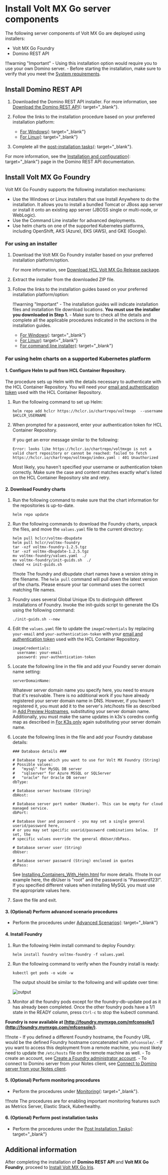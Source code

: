 <!--# Install Volt MX Go via installers-->
# Install Volt MX Go server components

The following server components of Volt MX Go are deployed using installers:

- Volt MX Go Foundry
- Domino REST API

!!!warning "Important"
    - Using this installation option would require you to use your own Domino server.
    - Before starting the installation, make sure to verify that you meet the [System requirements](sysreq.md). 
    

## Install Domino REST API

1. Downloaded the Domino REST API installer. For more information, see [Download the Domino REST API](https://opensource.hcltechsw.com/Domino-rest-api/tutorial/installconfig/index.html#download-the-domino-rest-api){: target="_blank"}.
2. Follow the links to the installation procedure based on your preferred installation platform:

    - [For Windows](https://opensource.hcltechsw.com/Domino-rest-api/tutorial/installconfig/win.html){: target="_blank"}
    - [For Linux](https://opensource.hcltechsw.com/Domino-rest-api/tutorial/installconfig/linux.html){: target="_blank"}

3. Complete all the [post-installation tasks](https://opensource.hcltechsw.com/Domino-rest-api/tutorial/installconfig/postinstallation.html){: target="_blank"}.

For more information, see the [Installation and configuration](https://opensource.hcltechsw.com/Domino-rest-api/tutorial/installconfig/index.html){: target="_blank"} page in the Domino REST API documentation.


## Install Volt MX Go Foundry

Volt MX Go Foundry supports the following installation mechanisms:

- Use the Windows or Linux installers that use Install Anywhere to do the installation. It allows you to install a bundled Tomcat or JBoss app server or install it onto an existing app server (JBOSS single or multi-node, or WebLogic).
- Use the Command Line installer for advanced deployments.
- Use helm charts on one of the supported Kubernetes platforms, including OpenShift, AKS (Azure), EKS (AWS), and GKE (Google).

### For using an installer

1. Download the Volt MX Go Foundry installer based on your preferred installation platform/option.

    For more information, see [Download HCL Volt MX Go Release package](portaldownload.md).

2. Extract the installer from the downloaded ZIP file. 
3. Follow the links to the installation guides based on your preferred installation platform/option:

    !!!warning "Important"
        - The installation guides will indicate installation files and installation file download locations. **You must use the installer you downloaded in Step 1.**
        - Make sure to check all the details and complete all the applicable procedures indicated in the sections in the installation guides. 

    - [For Windows](https://opensource.hcltechsw.com/volt-mx-docs/95/docs/documentation/Foundry/voltmx_foundry_windows_install_guide/Content/Introduction.html){: target="_blank"}
    - [For Linux](https://opensource.hcltechsw.com/volt-mx-docs/95/docs/documentation/Foundry/voltmx_foundry_linux_install_guide/Content/Introduction.html){: target="_blank"}
    - [For command line installer](https://opensource.hcltechsw.com/volt-mx-docs/95/docs/documentation/Foundry/VoltMX_Foundry_CLI/Content/installer_cli.html){: target="_blank"}

### For using helm charts on a supported Kubernetes platform


#### 1. Configure Helm to pull from HCL Container Repository.

The procedure sets up Helm with the details necessary to authenticate with the HCL Container Repository. You will need your [email and authentication token](obtainauthenticationtoken.md) used with the HCL Container Repository.

1. Run the following command to set up Helm:

    ```
    helm repo add hclcr https://hclcr.io/chartrepo/voltmxgo  --username $HCLCR_USERNAME
    ```

2. When prompted for a password, enter your authentication token for HCL Container Repository.

    If you get an error message similar to the following:

    ``` { .yaml .no-copy }
    Error: looks like https://hclcr.io/chartrepo/voltmxgo is not a valid chart repository or cannot be reached: failed to fetch https://hclcr.io/chartrepo/voltmxgo/index.yaml : 401 Unauthorized
    ```

    Most likely, you haven't specified your username or authentication token correctly. Make sure the case and content matches exactly what's listed on the HCL Container Repository site and retry.

#### 2. Download Foundry charts

1. Run the following command to make sure that the chart information for the repositories is up-to-date.

    ```
    helm repo update
    ```

2. Run the following commands to download the Foundry charts, unpack the files, and move the `values.yaml` file to the current directory:

    ```
    helm pull hclcr/voltmx-dbupdate
    helm pull hclcr/voltmx-foundry
    tar -xzf voltmx-foundry-1.2.5.tgz
    tar -xzf voltmx-dbupdate-1.2.5.tgz
    mv voltmx-foundry/values.yaml  ./
    mv voltmx-foundry/init-guids.sh  ./
    chmod +x init-guids.sh
    ```
    !!!note
        The foundry and dbupdate chart names have a version string in the filename.  The `helm pull` command will pull down the latest version of the charts.  Please ensure your tar command uses the correct matching file names.


3. Foundry uses several Global Unique IDs to distinguish different installations of Foundry. Invoke the init-guids script to generate the IDs using the following command:
    ```
    ./init-guids.sh --new
    ```

4. Edit the `values.yaml` file to update the `imageCredentials` by replacing `your-email` and   `your-authentication-token` with your [email and authentication token](obtainauthenticationtoken.md) used with the HCL Container Repository.

    ```{ .yaml .no-copy }
    imageCredentials:
      username: your-email
      password: your-authentication-token
    ```

5. Locate the following line in the file and add your Foundry server domain name setting:

    ```{ .yaml .no-copy }
    serverDomainName:
    ```
    Whatever server domain name you specify here, you need to ensure that it's resolvable. There is no additional work if you have already registered your server domain name in DNS. However, if you haven't registered it, you must add it to the server's /etc/hosts file as described in [Add Preview Hostnames](prereq.md#4-add-preview-hostnames), substituting your server domain name. Additionally, you must make the same updates in k3s's coredns config map as described in [For K3s only](prereq.md#for-k3s-only) again substituting your server domain name.

6. Locate the following lines in the file and add your Foundry database details:

    ```{ .yaml .no-copy }
    ### Database details ###

    # Database type which you want to use for Volt MX Foundry (String)
    # Possible values:
    #   "mysql" for MySQL DB server
    #   "sqlserver" for Azure MSSQL or SQLServer
    #   "oracle" for Oracle DB server
    dbType:

    # Database server hostname (String)
    dbHost:

    # Database server port number (Number). This can be empty for cloud managed service.
    dbPort:

    # Database User and password - you may set a single general userid/password here,
    # or you may set specific userid/password combinations below.  If set, the
    # specific values override the general dbUser/dbPass.

    # Database server user (String)
    dbUser:

    # Database server password (String) enclosed in quotes
    dbPass:
    ```
    See [Installing_Containers_With_Helm.html](https://opensource.hcltechsw.com/volt-mx-docs/95/docs/documentation/Foundry/voltmxfoundry_containers_helm/Content/Installing_Containers_With_Helm.html)
    for more details.
    !!!note
        In our example here, the dbUser is "root" and the password is "Password123!". If you specified different values when installing MySQL you must use the appropriate values here.

7. Save the file and exit.

#### 3. (Optional) Perform advanced scenario procedures

- Perform the procedures under [Advanced Scenarios](https://opensource.hcltechsw.com/volt-mx-docs/95/docs/documentation/Foundry/voltmxfoundry_containers_helm/Content/Installing_Containers_With_Helm_Advanced_Scenarios.html){: target="_blank"} 

#### 4. Install Foundry

1. Run the following Helm install command to deploy Foundry:

    ```
    helm install foundry voltmx-foundry -f values.yaml
    ```

2. Run the following command to verify when the Foundry install is ready:

    ```
    kubectl get pods -o wide -w
    ```

    The output should be similar to the following and will update over time:

    ![output](../assets/images/output1.png)


3. Monitor all the foundry pods except for the foundry-db-update pod as it has already been completed. Once the other foundry pods have a 1/1 state in the READY column, press `Ctrl-c` to stop the kubectl command.

**Foundry is now available at [http://foundry.mymxgo.com/mfconsole/](http://foundry.mymxgo.com/mfconsole/)**.

!!!note
    - If you defined a different Foundry hostname, the Foundry URL would be the defined Foundry hostname concatenated with `/mfconsole/`.
    - If you want to access this deployment from a remote machine, you most likely need to update the `/etc/hosts` file on the remote machine as well.
    - To create an account, see [Create a Foundry administrator account](../howto/foundryadminaccount.md).
    - To connect to Domino server from your Notes client, see [Connect to Domino server from your Notes client](../howto/connectdominofromnotes.md).


#### 5. (Optional) Perform monitoring procedures
    
- Perform the procedures under [Monitoring](https://opensource.hcltechsw.com/volt-mx-docs/95/docs/documentation/Foundry/voltmxfoundry_containers_helm/Content/Installing_Containers_With_Helm_Monitoring.html){: target="_blank"}.

!!!note
    The procedures are for enabling important monitoring features such as Metrics Server, Elastic Stack, Kuberhealthy.

#### 6. (Optional) Perform post installation tasks

- Perform the procedures under the [Post Installation Tasks](https://opensource.hcltechsw.com/volt-mx-docs/95/docs/documentation/Foundry/voltmxfoundry_containers_helm/Content/Installing_Containers_With_Helm_PostInstallation.html){: target="_blank"}


## Additional information

After completing the installation of **Domino REST API** and **Volt MX Go Foundry**, proceed to [Install Volt MX Go Iris](installiris.md).

